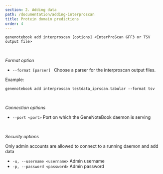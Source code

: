 ```yaml
---
section: 2. Adding data
path: /documentation/adding-interproscan
title: Protein domain predictions
order: 4
---
```

```
genenotebook add interproscan [options] <InterProScan GFF3 or TSV output file>
```

<br/>

_Format option_

- `--format [parser] ` Choose a parser for the interproscan output files.

Example:

```
genenotebook add interproscan testdata_iprscan.tabular --format tsv
```

<br/>

_Connection options_
- `--port <port>` Port on which the GeneNoteBook daemon is serving

<br/>

_Security options_

Only admin accounts are allowed to connect to a running daemon and add data

- `-u, --username <username>` Admin username
- `-p, --password <password>` Admin password

